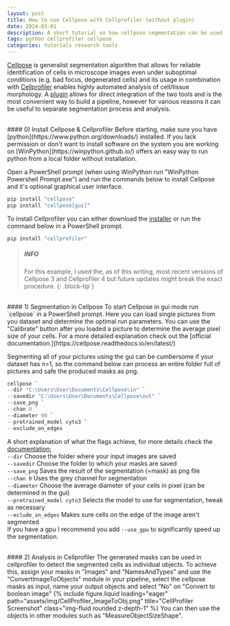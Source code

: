 ```yaml
---
layout: post
title: How to use Cellpose with Cellprofiler (without plugin)
date: 2024-03-01
description: A short tutorial on how cellpose segmentation can be used in cellprofiler pipelines without using the plugin.
tags: python cellprofiler cellpose
categories: tutorials research tools
---
```


[Cellpose](https://www.cellpose.org/) is generalist segmentation algorithm that allows for reliable identification of cells in microscope images even under suboptimal conditions (e.g. bad focus, degenerated cells) and its usage in combination with [Cellprofiler](https://cellprofiler.org/) enables highly automated analysis of cell/tissue morphology.
A [plugin](https://forum.image.sc/t/new-cellprofiler-4-plugin-runcellpose/56858) allows for direct integration of the two tools and is the most convenient way to build a pipeline, however for various reasons it can be useful to separate segmentation process and analysis.

<br>
#### 0) Install Cellpose & Cellprofiler
Before starting, make sure you have [python](https://www.python.org/downloads/) installed. If you lack permission or don't want to install software on the system you are working on [WinPython](https://winpython.github.io/) offers an easy way to run python from a local folder without installation.

Open a PowerShell prompt (when using WinPython run "WinPython Powershell Prompt.exe") and run the commands below to install Cellpose and it's optional graphical user interface.

```powershell
pip install "cellpose"
pip install "cellpose[gui]"
```

To install Cellprofiler you can either download the [installer](https://cellprofiler.org/releases) or run the command below in a PowerShell prompt.

```powershell
pip install "cellprofiler"
```

> ##### INFO
>
> For this example, I used the, as of this writing, most recent versions of Cellpose 3 and Cellprofiler 4 but future updates might break the exact procedure.
> {: .block-tip }

<br>
#### 1) Segmentation in Cellpose
To start Cellpose in gui mode run `cellpose` in a PowerShell prompt. Here you can load single pictures from you dataset and determine the optimal run parameters. You can use the "Calibrate" button after you loaded a picture to determine the average pixel size of your cells. For a more detailed explanation check out the [official documentation.](https://cellpose.readthedocs.io/en/latest/)

Segmenting all of your pictures using the gui can be cumbersome if your dataset has n>1, so the command below can process an entire folder full of pictures and safe the produced masks as png.

```powershell
cellpose `
--dir "C:\Users\User\Documents\Cellpose\in" `
--savedir "C:\Users\User\Documents\Cellpose\out" `
--save_png `
--chan 0 `
--diameter 90 `
--pretrained_model cyto3 `
--exclude_on_edges
```

A short explanation of what the flags achieve, for more details check the [documentation:](https://cellpose.readthedocs.io/en/latest/cli.html)  
`--dir` Choose the folder where your input images are saved  
`--savedir` Choose the folder to which your masks are saved  
`--save_png` Saves the result of the segmentation (=mask) as png file  
`--chan 0` Uses the grey channel for segmentation  
`--diameter` Choose the average diameter of your cells in pixel (can be determined in the gui)  
`--pretrained_model cyto3` Selects the model to use for segmentation, tweak as necessary  
`--eclude_on_edges` Makes sure cells on the edge of the image aren't segmented  
If you have a gpu I recommend you add `--use_gpu` to significantly speed up the segmentation.

<br>
#### 2) Analysis in Cellprofiler
The generated masks can be used in cellprofiler to detect the segmented cells as individual objects. To achieve this, assign your masks in "Images" and "NamesAndTypes" and use the "ConvertImageToObjects" module in your pipeline, select the cellpose masks as input, name your output objects and select "No" on "Convert to boolean image"
{% include figure.liquid loading="eager" path="assets/img/CellProfiler_ImageToObj.png" title="CellProfiler Screenshot" class="img-fluid rounded z-depth-1" %}
You can then use the objects in other modules such as "MeasureObjectSizeShape".
